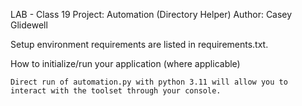 LAB - Class 19
Project: Automation (Directory Helper)
Author: Casey Glidewell

Setup
    environment requirements are listed in requirements.txt.

How to initialize/run your application (where applicable)

    Direct run of automation.py with python 3.11 will allow you to interact with the toolset through your console.
